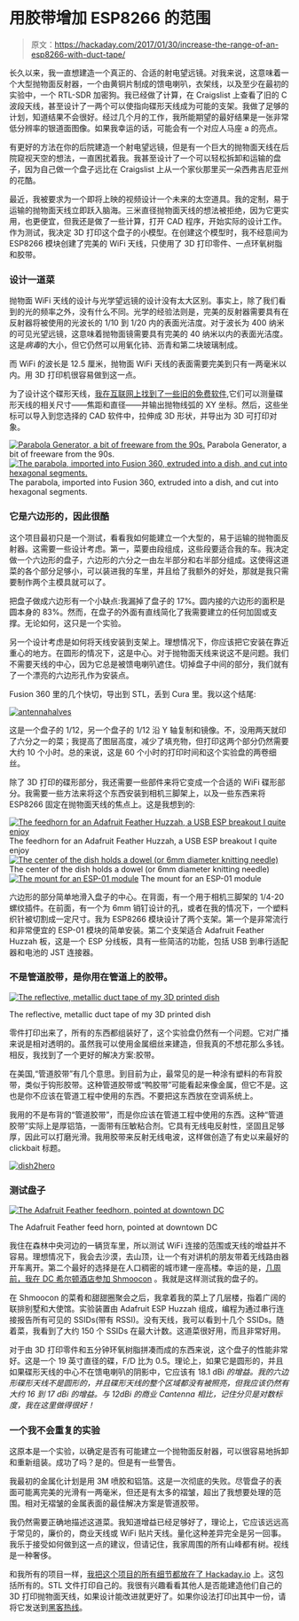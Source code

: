 # 用胶带增加 ESP8266 的范围

> 原文：<https://hackaday.com/2017/01/30/increase-the-range-of-an-esp8266-with-duct-tape/>

长久以来，我一直想建造一个真正的、合适的射电望远镜。对我来说，这意味着一个大型抛物面反射器，一个由黄铜片制成的馈电喇叭，衣架线，以及至少在最初的实验中，一个 RTL-SDR 加密狗。我已经做了计算，在 Craigslist 上查看了旧的 C 波段天线，甚至设计了一两个可以使指向碟形天线成为可能的支架。我做了足够的计划，知道结果不会很好。经过几个月的工作，我所能期望的最好结果是一张非常低分辨率的银道面图像。如果我幸运的话，可能会有一个对应人马座 a 的亮点。

有更好的方法在你的后院建造一个射电望远镜，但是有一个巨大的抛物面天线在后院窥视天空的想法，一直困扰着我。我甚至设计了一个可以轻松拆卸和运输的盘子，因为自己做一个盘子远比在 Craigslist 上从一个家伙那里买一朵西弗吉尼亚州的花酷。

最近，我被要求为一个即将上映的视频设计一个未来的太空道具。我的定制，易于运输的抛物面天线立即跃入脑海。三米直径抛物面天线的想法被拒绝，因为它更实用，也更便宜，但我还是做了一些计算，打开 CAD 程序，开始实际的设计工作。作为测试，我决定 3D 打印这个盘子的小模型。在创建这个模型时，我不经意间为 ESP8266 模块创建了完美的 WiFi 天线，只使用了 3D 打印零件、一点环氧树脂和胶带。

### 设计一道菜

抛物面 WiFi 天线的设计与光学望远镜的设计没有太大区别。事实上，除了我们看到的光的频率之外，没有什么不同。光学的经验法则是，完美的反射器需要具有在反射器将被使用的光波长的 1/10 到 1/20 内的表面光洁度。对于波长为 400 纳米的可见光望远镜，这意味着抛物面镜需要具有完美的 40 纳米以内的表面光洁度。这是*病毒*的大小，但它仍然可以用氧化铈、沥青和第二块玻璃制成。

而 WiFi 的波长是 12.5 厘米，抛物面 WiFi 天线的表面需要完美到只有一两毫米以内。用 3D 打印机很容易做到这一点。

为了设计这个碟形天线，[我在互联网上找到了一些旧的免费软件](http://mscir.tripod.com/parabola/),它们可以测量碟形天线的相关尺寸——焦距和直径——并输出抛物线弧的 XY 坐标。然后，这些坐标可以导入到您选择的 CAD 软件中，拉伸成 3D 形状，并导出为 3D 可打印对象。

 [![Parabola Generator, a bit of freeware from the 90s.](img/8390825389bf914eb78cb212db68b5a6.png "parabola")](https://i0.wp.com/hackaday.com/wp-content/uploads/2017/01/parabola.png?ssl=1) Parabola Generator, a bit of freeware from the 90s. [![The parabola, imported into Fusion 360, extruded into a dish, and cut into hexagonal segments.](img/d7a7e3045b1afb99a388409baa90047a.png "dish-segment")](https://i0.wp.com/hackaday.com/wp-content/uploads/2017/01/dish-segment.png?ssl=1) The parabola, imported into Fusion 360, extruded into a dish, and cut into hexagonal segments.

### 它是六边形的，因此很酷

这个项目最初只是一个测试，看看我如何能建立一个大型的，易于运输的抛物面反射器。这需要一些设计考虑。第一，菜要由段组成，这些段要适合我的车。我决定做一个六边形的盘子，六边形的六分之一由左半部分和右半部分组成。这使得这道菜的各个部分足够小，可以装进我的车里，并且给了我额外的好处，那就是我只需要制作两个主模具就可以了。

把盘子做成六边形有一个小缺点:我漏掉了盘子的 17%。圆内接的六边形的面积是圆本身的 83%。然而，在盘子的外面有直线简化了我需要建立的任何加固或支撑。无论如何，这只是一个实验。

另一个设计考虑是如何将天线安装到支架上。理想情况下，你应该把它安装在靠近重心的地方。在圆形的情况下，这是中心。对于抛物面天线来说这不是问题。我们不需要天线的中心，因为它总是被馈电喇叭遮住。切掉盘子中间的部分，我们就有了一个漂亮的六边形孔作为安装点。

Fusion 360 里的几个快切，导出到 STL，丢到 Cura 里。我以这个结尾:

[![antennahalves](img/51b90eb3d4bf04bec74b9d87758a7306.png)](https://hackaday.com/wp-content/uploads/2017/01/antennahalves.png)

这是一个盘子的 1/12，另一个盘子的 1/12 沿 Y 轴复制和镜像。不，没用两天就印了六分之一的菜；我提高了图层高度，减少了填充物，但打印这两个部分仍然需要大约 10 个小时。总的来说，这是 60 个小时的打印时间和这个实验盘的两卷细丝。

除了 3D 打印的碟形部分，我还需要一些部件来将它变成一个合适的 WiFi 碟形部分。我需要一些方法来将这个东西安装到相机三脚架上，以及一些东西来将 ESP8266 固定在抛物面天线的焦点上。这是我想到的:

 [![The feedhorn for an Adafruit Feather Huzzah, a USB ESP breakout I quite enjoy](img/f09d016473c1e200319f8070fdee2aa6.png "feathermoutn")](https://i0.wp.com/hackaday.com/wp-content/uploads/2017/01/feathermoutn.png?ssl=1) The feedhorn for an Adafruit Feather Huzzah, a USB ESP breakout I quite enjoy [![The center of the dish holds a dowel (or 6mm diameter knitting needle)](img/b68802c77662fcb4c7a4b0aa1c27c6e9.png "hex-center")](https://i0.wp.com/hackaday.com/wp-content/uploads/2017/01/hex-center.png?ssl=1) The center of the dish holds a dowel (or 6mm diameter knitting needle) [![The mount for an ESP-01 module](img/5ff0e1731cf81e71006815bc90fb9232.png "espmount")](https://i0.wp.com/hackaday.com/wp-content/uploads/2017/01/espmount.png?ssl=1) The mount for an ESP-01 module

六边形的部分简单地滑入盘子的中心。在背面，有一个用于相机三脚架的 1/4-20 螺纹插件。在前面，有一个为 6mm 销钉设计的孔，或者在我的情况下，一个塑料织针被切割成一定尺寸。我为 ESP8266 模块设计了两个支架。第一个是非常流行和非常便宜的 ESP-01 模块的简单安装。第二个支架适合 Adafruit Feather Huzzah 板，这是一个 ESP 分线板，具有一些简洁的功能，包括 USB 到串行适配器和电池的 JST 连接器。

### 不是管道胶带，是你用在管道上的胶带。

[![The reflective, metallic duct tape of my 3D printed dish](img/6e3adca7223c3f97bff11755d58f609e.png)](https://hackaday.com/wp-content/uploads/2017/01/dishside.jpg)

The reflective, metallic duct tape of my 3D printed dish

零件打印出来了，所有的东西都组装好了，这个实验盘仍然有一个问题。它对广播来说是相对透明的。虽然我可以使用金属细丝来建造，但我真的不想花那么多钱。相反，我找到了一个更好的解决方案:胶带。

在美国,“管道胶带”有几个意思。到目前为止，最常见的是一种涂有塑料的布背胶带，类似于钩形胶带。这种管道胶带或“鸭胶带”可能看起来像金属，但它不是。这也是你不应该在管道工程中使用的东西。不要把这东西放在空调系统上。

我用的不是布背的“管道胶带”，而是你应该在管道工程中使用的东西。这种“管道胶带”实际上是厚铝箔，一面带有压敏粘合剂。它具有无线电反射性，坚固且足够厚，因此可以打磨光滑。我用胶带来反射无线电波，这样做创造了有史以来最好的 clickbait 标题。

[![dish2hero](img/e5ae818848cb691cb242440e09f6839c.png)](https://hackaday.com/wp-content/uploads/2017/01/dish2hero.jpg)

### 测试盘子

[![The Adafruit Feather feedhorn, pointed at downtown DC](img/b2523b3a4d8521d98eb75283fbaf4733.png)](https://hackaday.com/wp-content/uploads/2017/01/feedhorn.jpg)

The Adafruit Feather feed horn, pointed at downtown DC

我住在森林中央河边的一辆货车里，所以测试 WiFi 连接的范围或天线的增益并不容易。理想情况下，我会去沙漠，去山顶，让一个有对讲机的朋友带着无线路由器开车离开。第二个最好的选择是在人口稠密的城市建一座高楼。幸运的是，[几周前，我在 DC 希尔顿酒店参加 Shmoocon](http://hackaday.com/tag/shmoocon/) 。我就是这样测试我的盘子的。

在 Shmoocon 的菜肴和甜甜圈聚会之后，我拿着我的菜上了几层楼，指着广阔的联排别墅和大使馆。实验装置由 Adafruit ESP Huzzah 组成，编程为通过串行连接报告所有可见的 SSIDs(带有 RSSI)。没有天线，我可以看到十几个 SSIDs。随着菜，我看到了大约 150 个 SSIDs 在最大计数。这道菜很好用，而且非常好用。

对于由 3D 打印零件和五分钟环氧树脂拼凑而成的东西来说，这个盘子的性能非常好。这是一个 19 英寸直径的碟，F/D 比为 0.5。理论上，如果它是圆形的，并且如果碟形天线的中心不在馈电喇叭的阴影中，它应该有 18.1 dBi *的增益。*我的六边形碟形天线不是圆形的，并且碟形天线的整个区域都没有被照亮，但我应该仍然有大约 16 到 17 dBi 的*增益。与 12dBi 的商业 Cantenna 相比，记住分贝是对数标度，我在这里做得很好！*

### 一个我不会重复的实验

这原本是一个实验，以确定是否有可能建立一个抛物面反射器，可以很容易地拆卸和重新组装。成功了吗？是的。但是有一些警告。

我最初的金属化计划是用 3M 喷胶和铝箔。这是一次彻底的失败。尽管盘子的表面可能离完美的光滑有一两毫米，但还是有太多的褶皱，超出了我想要处理的范围。相对无褶皱的金属表面的最佳解决方案是管道胶带。

我仍然需要正确地描述这道菜。我知道增益已经足够好了，理论上，它应该远远高于常见的，廉价的，商业天线或 WiFi 贴片天线。量化这种差异完全是另一回事。我乐于接受如何做到这一点的建议，但请记住，我家周围的所有山峰都有树。视线是一种奢侈。

和我所有的项目一样，[我把这个项目的所有细节都放在了 Hackaday.io](https://hackaday.io/project/18866-esp8266-parabolic-reflector) 上。这包括所有的。STL 文件打印自己的。我很有兴趣看看其他人是否能建造他们自己的 3D 打印抛物面天线，如果设计能改进就更好了。如果你设法打印出其中一份，请将它发送到[黑客热线](http://hackaday.com/submit-a-tip/)。